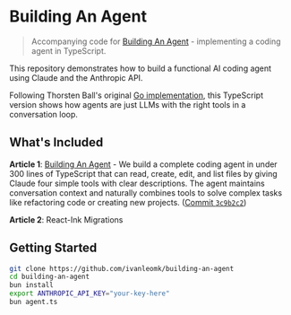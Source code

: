 # Building An Agent

> Accompanying code for [Building An Agent](https://ivanleo.com/blog/building-an-agent) - implementing a coding agent in TypeScript.

This repository demonstrates how to build a functional AI coding agent using Claude and the Anthropic API.

Following Thorsten Ball's original [Go implementation](https://ampcode.com/how-to-build-an-agent), this TypeScript version shows how agents are just LLMs with the right tools in a conversation loop.

## What's Included

**Article 1**: [Building An Agent](https://ivanleo.com/blog/building-an-agent) - We build a complete coding agent in under 300 lines of TypeScript that can read, create, edit, and list files by giving Claude four simple tools with clear descriptions. The agent maintains conversation context and naturally combines tools to solve complex tasks like refactoring code or creating new projects. ([Commit `3c9b2c2`](https://github.com/ivanleomk/building-an-agent/commit/3c9b2c2))

**Article 2**: React-Ink Migrations

## Getting Started

```bash
git clone https://github.com/ivanleomk/building-an-agent
cd building-an-agent
bun install
export ANTHROPIC_API_KEY="your-key-here"
bun agent.ts
```

